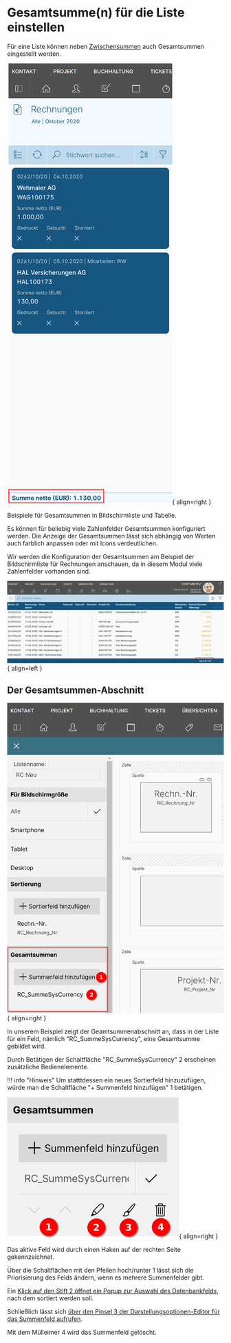 # Gesamtsumme(n) für die Liste einstellen

Für eine Liste können neben [Zwischensummen](../sortierung/gruppierung-einstellen.md#zwischensummen-einstellen) auch Gesamtsummen eingestellt werden.

<div class="margin-bottom-large"></div>

![Gesamtsumme Beispiel Liste](./gesamtsummen_bsp_liste.png#smartphone){ align=right }

Beispiele für Gesamtsummen in Bildschirmliste und Tabelle.

Es können für beliebig viele Zahlenfelder Gesamtsummen konfiguriert werden. Die Anzeige der Gesamtsummen lässt sich abhängig von Werten auch farblich anpassen oder mit Icons verdeutlichen.

Wir werden die Konfiguration der Gesamtsummen am Beispiel der Bildschirmliste für Rechnungen anschauen, da in diesem Modul viele Zahlenfelder vorhanden sind.

![Gesamtsumme Beispiel Tabelle](./gesamtsummen_bsp_tabelle.png#medium){ align=left }

<div class="clear"></div>

## Der Gesamtsummen-Abschnitt

![Gesamtsumme Abschnitt](./gesamtsummen-abschnitt.png#smartphone){ align=right }

In unserem Beispiel zeigt der Geamtsummenabschnitt an, dass in der Liste für ein Feld, nämlich "RC_SummeSysCurrency", eine Gesamtsumme gebildet wird.

Durch Betätigen der Schaltfläche "RC_SummeSysCurrency" <span class="number">2</span> erscheinen zusätzliche Bedienelemente.

!!! info "Hinweis"
    Um statttdessen ein neues Sortierfeld hinzuzufügen, würde man die Schaltfläche "+ Summenfeld hinzufügen" <span class="number">1</span> betätigen.

<div class="clear"></div>

![Gesamtsummen Feld aktiv](./gesamtsummen-feld-aktiv.png#small-square){ align=right }

Das aktive Feld wird durch einen Haken auf der rechten Seite gekennzeichnet.

Über die Schaltflächen mit den Pfeilen hoch/runter <span class="number">1</span> lässt sich die Priorisierung des Felds ändern, wenn es mehrere Summenfelder gibt.

Ein [Klick auf den Stift <span class="number">2</span> öffnet ein Popup zur Auswahl des Datenbankfelds](./datenbankfeld-auswaehlen.md), nach dem sortiert werden soll.

Schließlich lässt sich [über den Pinsel <span class="number">3</span> der Darstellungsoptionen-Editor für das Summenfeld aufrufen](../../../../darstellungsoptionen-editor/index.md).

Mit dem Mülleimer <span class="number">4</span> wird das Summenfeld gelöscht.

<div class="clear"></div>
